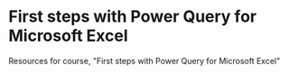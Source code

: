 # First steps with Power Query for Microsoft Excel

Resources for course, "First steps with Power Query for Microsoft Excel"
